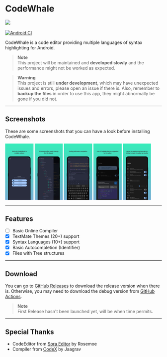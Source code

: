 # CodeWhale

<img src="http://forthebadge.com/images/badges/built-for-android.svg" /><br>

[![Android CI](https://github.com/BlueWhaleYT/CodeWhale/actions/workflows/android.yml/badge.svg)](https://github.com/BlueWhaleYT/CodeWhale/actions/workflows/android.yml)

CodeWhale is a code editor providing multiple languages of syntax highlighting for Android.

> **Note** <br>
> This project will be maintained and **developed slowly** and the performance might not be worked as expected.

> **Warning** <br>
> This project is still **under development**, which may have unexpected issues and errors, please open an issue if there is.
> Also, remember to **backup the files** in order to use this app, they might abnormally be gone if you did not.

---

## Screenshots

These are some screenshots that you can have a look before installing CodeWhale.

<div align="left">
<div>
    <img src="/screenshots/screenshot1.jpg" width="18%" />
    <img src="/screenshots/screenshot2.jpg" width="18%" />
    <img src="/screenshots/screenshot3.jpg" width="18%" />
    <img src="/screenshots/screenshot4.jpg" width="18%" />
    <img src="/screenshots/screenshot5.jpg" width="18%" />
</div>
</div>

---

## Features

- [ ] Basic Online Compiler
- [x] TextMate Themes (20+) support
- [x] Syntax Languages (10+) support
- [x] Basic Autocompletion (Identifier)
- [x] Files with Tree structures

---

## Download

You can go to [GitHub Releases](https://github.com/BlueWhaleYT/CodeWhale/releases) to download the release version when there is.
Otherwise, you may need to download the debug version from [GitHub Actions](https://github.com/BlueWhaleYT/CodeWhale/actions).

> **Note** <br>
> First Release hasn't been launched yet, will be when time permits.

---

## Special Thanks

- CodeEditor from [Sora Editor](https://github.com/Rosemoe/sora-editor) by Rosemoe
- Compiler from [CodeX](https://github.com/Jaagrav/CodeX) by Jaagrav